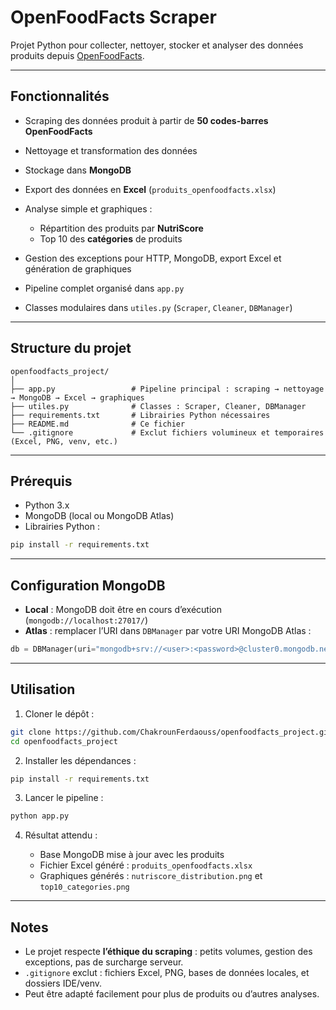 # OpenFoodFacts Scraper

Projet Python pour collecter, nettoyer, stocker et analyser des données produits depuis [OpenFoodFacts](https://world.openfoodfacts.org/).

---

## Fonctionnalités

* Scraping des données produit à partir de **50 codes-barres OpenFoodFacts**
* Nettoyage et transformation des données
* Stockage dans **MongoDB**
* Export des données en **Excel** (`produits_openfoodfacts.xlsx`)
* Analyse simple et graphiques :

  * Répartition des produits par **NutriScore**
  * Top 10 des **catégories** de produits
* Gestion des exceptions pour HTTP, MongoDB, export Excel et génération de graphiques
* Pipeline complet organisé dans `app.py`
* Classes modulaires dans `utiles.py` (`Scraper`, `Cleaner`, `DBManager`)

---

## Structure du projet

```
openfoodfacts_project/
│
├── app.py                 # Pipeline principal : scraping → nettoyage → MongoDB → Excel → graphiques
├── utiles.py              # Classes : Scraper, Cleaner, DBManager
├── requirements.txt       # Librairies Python nécessaires
├── README.md              # Ce fichier
└── .gitignore             # Exclut fichiers volumineux et temporaires (Excel, PNG, venv, etc.)
```

---

## Prérequis

* Python 3.x
* MongoDB (local ou MongoDB Atlas)
* Librairies Python :

```bash
pip install -r requirements.txt
```

---

## Configuration MongoDB

* **Local** : MongoDB doit être en cours d’exécution (`mongodb://localhost:27017/`)
* **Atlas** : remplacer l’URI dans `DBManager` par votre URI MongoDB Atlas :

```python
db = DBManager(uri="mongodb+srv://<user>:<password>@cluster0.mongodb.net/food_db")
```

---

## Utilisation

1. Cloner le dépôt :

```bash
git clone https://github.com/ChakrounFerdaouss/openfoodfacts_project.git
cd openfoodfacts_project
```

2. Installer les dépendances :

```bash
pip install -r requirements.txt
```

3. Lancer le pipeline :

```bash
python app.py
```

4. Résultat attendu :

   * Base MongoDB mise à jour avec les produits
   * Fichier Excel généré : `produits_openfoodfacts.xlsx`
   * Graphiques générés : `nutriscore_distribution.png` et `top10_categories.png`

---

## Notes

* Le projet respecte **l’éthique du scraping** : petits volumes, gestion des exceptions, pas de surcharge serveur.
* `.gitignore` exclut : fichiers Excel, PNG, bases de données locales, et dossiers IDE/venv.
* Peut être adapté facilement pour plus de produits ou d’autres analyses.
